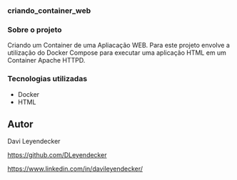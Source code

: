 ### criando_container_web

### Sobre o projeto
Criando um Container de uma Apliacação WEB.
Para este projeto envolve a utilização do Docker Compose para executar uma aplicação HTML em um Container Apache HTTPD.

### Tecnologias utilizadas
* Docker
* HTML

## Autor
Davi Leyendecker

https://github.com/DLeyendecker

https://www.linkedin.com/in/davileyendecker/

